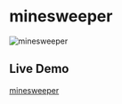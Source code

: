 # minesweeper

![minesweeper](https://user-images.githubusercontent.com/15259978/33346880-750f12e2-d491-11e7-959d-a93177a37b83.PNG)

## Live Demo

[minesweeper](https://leitnerbua.github.io/minesweeper)